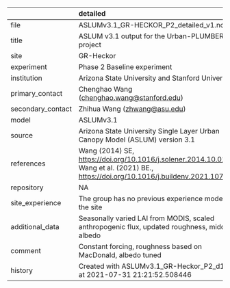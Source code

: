 |                   | detailed                                                                                                                              |
|:------------------|:--------------------------------------------------------------------------------------------------------------------------------------|
| file              | ASLUMv3.1_GR-HECKOR_P2_detailed_v1.nc                                                                                                 |
| title             | ASLUM v3.1 output for the Urban-PLUMBER project                                                                                       |
| site              | GR-Heckor                                                                                                                             |
| experiment        | Phase 2 Baseline experiment                                                                                                           |
| institution       | Arizona State University and Stanford University                                                                                      |
| primary_contact   | Chenghao Wang (chenghao.wang@stanford.edu)                                                                                            |
| secondary_contact | Zhihua Wang (zhwang@asu.edu)                                                                                                          |
| model             | ASLUMv3.1                                                                                                                             |
| source            | Arizona State University Single Layer Urban Canopy Model (ASLUM) version 3.1                                                          |
| references        | Wang (2014) SE, https://doi.org/10.1016/j.solener.2014.10.012; Wang et al. (2021) BE., https://doi.org/10.1016/j.buildenv.2021.107593 |
| repository        | NA                                                                                                                                    |
| site_experience   | The group has no previous experience modelling the site                                                                               |
| additional_data   | Seasonally varied LAI from MODIS, scaled anthropogenic flux, updated roughness, midday albedo                                         |
| comment           | Constant forcing,  roughness based on MacDonald, albedo tuned                                                                         |
| history           | Created with ASLUMv3.1_GR-Heckor_P2_d1.txt at 2021-07-31 21:21:52.508446                                                              |
